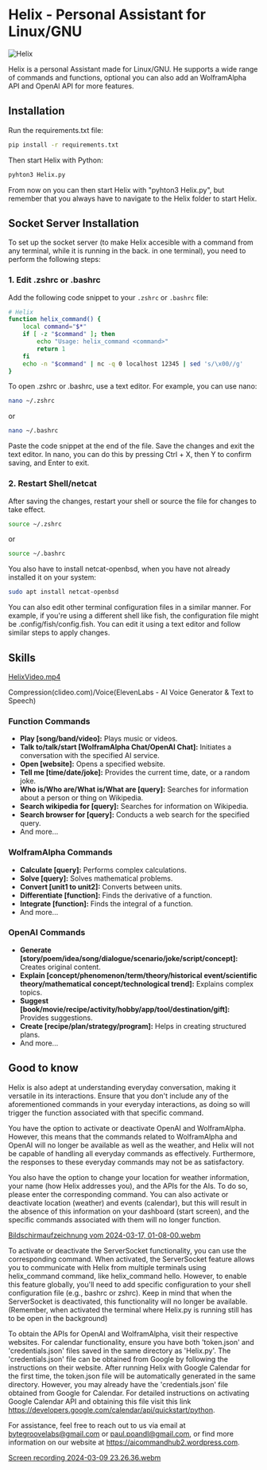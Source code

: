 # Helix - Personal Assistant for Linux/GNU

![Helix](https://github.com/PaulPoandl/Helix/assets/75140549/55c5d33d-50f9-4a37-bfa7-90909e07b629)

Helix is a personal Assistant made for Linux/GNU. He supports a wide range of commands and functions, optional you can also
add an WolframAlpha API and OpenAI API for more features. 

## Installation

Run the requirements.txt file:
```bash
pip install -r requirements.txt
```
Then start Helix with Python:
```bash
pyhton3 Helix.py
```
From now on you can then start Helix with "pyhton3 Helix.py", but remember that you always have to navigate to the Helix
folder to start Helix.

## Socket Server Installation

To set up the socket server (to make Helix accesible with a command from any terminal, while it is running in 
the back. in one terminal), you need to perform the following steps:

### 1. Edit .zshrc or .bashrc

Add the following code snippet to your `.zshrc` or `.bashrc` file:

```bash
# Helix
function helix_command() {
    local command="$*"
    if [ -z "$command" ]; then
        echo "Usage: helix_command <command>"
        return 1
    fi
    echo -n "$command" | nc -q 0 localhost 12345 | sed 's/\x00//g'
}
```
To open .zshrc or .bashrc, use a text editor. For example, you can use nano:

```bash
nano ~/.zshrc
```
or

```bash
nano ~/.bashrc
```
Paste the code snippet at the end of the file.
Save the changes and exit the text editor. In nano, you can do this by pressing Ctrl + X, then Y to confirm saving, and Enter to exit.

### 2. Restart Shell/netcat

After saving the changes, restart your shell or source the file for changes to take effect.

```bash
source ~/.zshrc
```
or

```bash
source ~/.bashrc
```
You also have to install netcat-openbsd, when you have not already installed it on your system:

```bash
sudo apt install netcat-openbsd
```
You can also edit other terminal configuration files in a similar manner. For example, if you're using a different shell like fish, the configuration file might be .config/fish/config.fish. You can edit it using a text editor and follow similar steps to apply changes.

## Skills

[HelixVideo.mp4](https://github.com/PaulPoandl/Helix/assets/75140549/4d2c7e3a-704a-498e-a9a9-047a07538ba4)

Compression(clideo.com)/Voice(ElevenLabs - AI Voice Generator & Text to Speech)

### Function Commands

- **Play [song/band/video]:** Plays music or videos.
- **Talk to/talk/start [WolframAlpha Chat/OpenAI Chat]:** Initiates a conversation with the specified AI service.
- **Open [website]:** Opens a specified website.
- **Tell me [time/date/joke]:** Provides the current time, date, or a random joke.
- **Who is/Who are/What is/What are [query]:** Searches for information about a person or thing on Wikipedia.
- **Search wikipedia for [query]:** Searches for information on Wikipedia.
- **Search browser for [query]:** Conducts a web search for the specified query.
- And more...

### WolframAlpha Commands

- **Calculate [query]:** Performs complex calculations.
- **Solve [query]:** Solves mathematical problems.
- **Convert [unit1 to unit2]:** Converts between units.
- **Differentiate [function]:** Finds the derivative of a function.
- **Integrate [function]:** Finds the integral of a function.
- And more...

### OpenAI Commands

- **Generate [story/poem/idea/song/dialogue/scenario/joke/script/concept]:** Creates original content.
- **Explain [concept/phenomenon/term/theory/historical event/scientific theory/mathematical concept/technological trend]:** Explains complex topics.
- **Suggest [book/movie/recipe/activity/hobby/app/tool/destination/gift]:** Provides suggestions.
- **Create [recipe/plan/strategy/program]:** Helps in creating structured plans.
- And more...

## Good to know

Helix is also adept at understanding everyday conversation, making it versatile in its interactions.
Ensure that you don't include any of the aforementioned commands in your everyday interactions, as doing so
will trigger the function associated with that specific command.

You have the option to activate or deactivate OpenAI and WolframAlpha. However, this means that the commands
related to WolframAlpha and OpenAI will no longer be available as well as the weather, and Helix will not be capable of handling
all everyday commands as effectively. Furthermore, the responses to these everyday commands may not be as satisfactory.

You also have the option to change your location for weather information, your name (how Helix addresses you),
and the APIs for the AIs. To do so, please enter the corresponding command.
You can also activate or deactivate location (weather) and events (calendar), but this will result in the
absence of this information on your dashboard (start screen), and the specific commands associated with them
will no longer function.

[Bildschirmaufzeichnung vom 2024-03-17, 01-08-00.webm](https://github.com/PaulPoandl/Helix/assets/75140549/1a08ce71-4912-439f-be35-f7804caddd85)

To activate or deactivate the ServerSocket functionality, you can use the corresponding command. When activated,
the ServerSocket feature allows you to communicate with Helix from multiple terminals using helix_command command,
like helix_command hello. However, to enable this feature globally, you'll need to add specific configuration
to your shell configuration file (e.g., bashrc or zshrc). Keep in mind that when the ServerSocket is deactivated, this functionality will no longer be available. (Remember, when activated the terminal where Helix.py is running still has to be open in the background)

To obtain the APIs for OpenAI and WolframAlpha, visit their respective websites. For calendar functionality, 
ensure you have both 'token.json' and 'credentials.json' files saved in the same directory as 'Helix.py'. 
The 'credentials.json' file can be obtained from Google by following the instructions on their website.
After running Helix with Google Calendar for the first time, the token.json file will be automatically 
generated in the same directory. However, you may already have the 'credentials.json' file obtained 
from Google for Calendar. For detailed instructions on activating Google Calendar API and obtaining this file
visit this link https://developers.google.com/calendar/api/quickstart/python.

For assistance, feel free to reach out to us via email at bytegroovelabs@gmail.com or paul.poandl@gmail.com,
or find more information on our website at https://aicommandhub2.wordpress.com.

[Screen recording 2024-03-09 23.26.36.webm](https://github.com/PaulPoandl/Helix/assets/75140549/6dee5dd3-35a2-42e7-a21a-774f80120589)

